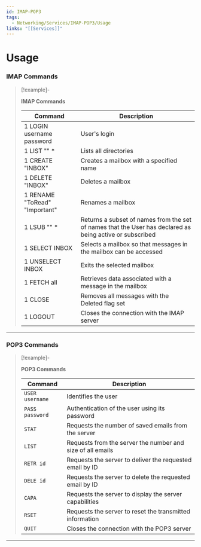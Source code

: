 ```yaml
---
id: IMAP-POP3
tags:
  - Networking/Services/IMAP-POP3/Usage
links: "[[Services]]"
---
```


# Usage

<!-- IMAP Commands {{{-->
### IMAP Commands

> [!example]-
>
> **IMAP Commands**
>
>| Command                       | Description |
>| ----------------------------- | ------------------------------------ |
>| 1 LOGIN username password     | User's login |
>| 1 LIST "" *                   | Lists all directories |
>| 1 CREATE "INBOX"              | Creates a mailbox with a specified name |
>| 1 DELETE "INBOX"              | Deletes a mailbox |
>| 1 RENAME "ToRead" "Important" | Renames a mailbox |
>| 1 LSUB "" *                   | Returns a subset of names from the set of names that the User has declared as being active or subscribed |
>| 1 SELECT INBOX                | Selects a mailbox so that messages in the mailbox can be accessed |
>| 1 UNSELECT INBOX              | Exits the selected mailbox |
>| 1 FETCH <ID> all              | Retrieves data associated with a message in the mailbox |
>| 1 CLOSE                       | Removes all messages with the Deleted flag set |
>| 1 LOGOUT                      | Closes the connection with the IMAP server |

___

<!-- }}} -->

<!-- POP3 Commands {{{-->
### POP3 Commands

> [!example]-
>
> **POP3 Commands**
>
>| Command         | Description                        |
>| --------------- | ---------------------------------- |
>| `USER username` | Identifies the user                |
>| `PASS password` | Authentication of the user using its password |
>| `STAT`          | Requests the number of saved emails from the server |
>| `LIST`          | Requests from the server the number and size of all emails |
>| `RETR id`       | Requests the server to deliver the requested email by ID |
>| `DELE id`       | Requests the server to delete the requested email by ID |
>| `CAPA`          | Requests the server to display the server capabilities |
>| `RSET`          | Requests the server to reset the transmitted information |
>| `QUIT`          | Closes the connection with the POP3 server |

___

<!-- }}} -->
